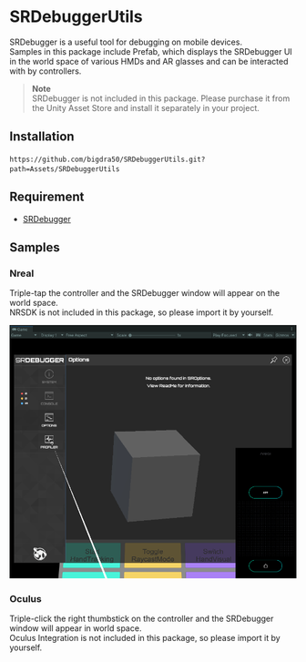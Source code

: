 # SRDebuggerUtils

SRDebugger is a useful tool for debugging on mobile devices.   
Samples in this package include Prefab, which displays the SRDebugger UI in the world space of various HMDs and AR glasses and can be interacted with by controllers.

> **Note**  
> SRDebugger is not included in this package. Please purchase it from the Unity Asset Store and install it separately in your project.


## Installation

`https://github.com/bigdra50/SRDebuggerUtils.git?path=Assets/SRDebuggerUtils`

## Requirement

- [SRDebugger](https://assetstore.unity.com/packages/tools/gui/srdebugger-console-tools-on-device-27688)

## Samples

### Nreal

Triple-tap the controller and the SRDebugger window will appear on the world space.  
NRSDK is not included in this package, so please import it by yourself.

![img.png](images/nreal.png)  

### Oculus

Triple-click the right thumbstick on the controller and the SRDebugger window will appear in world space.  
Oculus Integration is not included in this package, so please import it by yourself.
